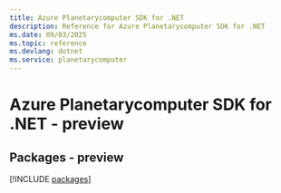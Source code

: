 ```yaml
---
title: Azure Planetarycomputer SDK for .NET
description: Reference for Azure Planetarycomputer SDK for .NET
ms.date: 09/03/2025
ms.topic: reference
ms.devlang: dotnet
ms.service: planetarycomputer
---
```

# Azure Planetarycomputer SDK for .NET - preview
## Packages - preview
[!INCLUDE [packages](planetarycomputer-index.md)]